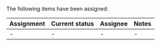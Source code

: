 The following items have been assigned:

| **Assignment** | **Current status** | **Assignee** | **Notes** |
|:---------------|:-------------------|:-------------|:----------|
| - | - | -| - |